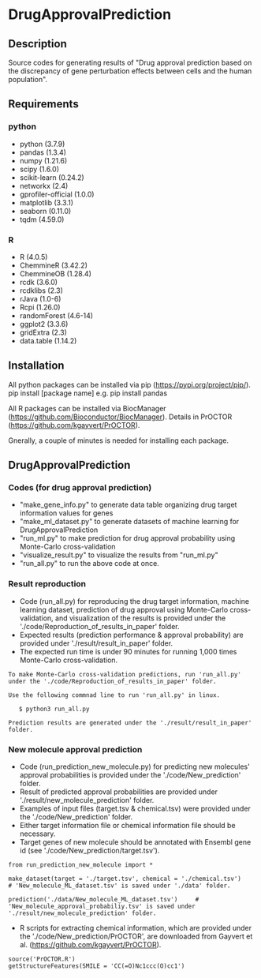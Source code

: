 # DrugApprovalPrediction
## Description
Source codes for generating results of "Drug approval prediction based on the discrepancy of gene perturbation effects between cells and the human population".


## Requirements
### python
- python (3.7.9)
- pandas (1.3.4)
- numpy (1.21.6)
- scipy (1.6.0)
- scikit-learn (0.24.2)
- networkx (2.4)
- gprofiler-official (1.0.0)
- matplotlib (3.3.1)
- seaborn (0.11.0)
- tqdm (4.59.0)

### R
- R (4.0.5)
- ChemmineR (3.42.2)
- ChemmineOB (1.28.4)
- rcdk (3.6.0)
- rcdklibs (2.3)
- rJava (1.0-6)
- Rcpi (1.26.0)
- randomForest (4.6-14)
- ggplot2 (3.3.6)
- gridExtra (2.3)
- data.table (1.14.2)

## Installation
All python packages can be installed via pip (https://pypi.org/project/pip/).
pip install [package name]
e.g. pip install pandas

All R packages can be installed via BiocManager (https://github.com/Bioconductor/BiocManager).
Details in PrOCTOR (https://github.com/kgayvert/PrOCTOR).

Gnerally, a couple of minutes is needed for installing each package.

## DrugApprovalPrediction
### Codes (for drug approval prediction)
- "make_gene_info.py" to generate data table organizing drug target information values for genes
- "make_ml_dataset.py" to generate datasets of machine learning for DrugApprovalPrediction 
- "run_ml.py" to make prediction for drug approval probability using Monte-Carlo cross-validation
- "visualize_result.py" to visualize the results from "run_ml.py"
- "run_all.py" to run the above code at once.

### Result reproduction
- Code (run_all.py) for reproducing the drug target information, machine learning dataset, prediction of drug approval using Monte-Carlo cross-validation, and visualization of the results is provided under the './code/Reproduction_of_results_in_paper' folder.
- Expected results (prediction performance & approval probability) are provided under './result/result_in_paper' folder.
- The expected run time is under 90 minutes for running 1,000 times Monte-Carlo cross-validation.

```
To make Monte-Carlo cross-validation predictions, run 'run_all.py' under the './code/Reproduction_of_results_in_paper' folder.

Use the following commnad line to run 'run_all.py' in linux.

   $ python3 run_all.py
   
Prediction results are generated under the './result/result_in_paper' folder.
```

### New molecule approval prediction
- Code (run_prediction_new_molecule.py) for predicting new molecules' approval probabilities is provided under the './code/New_prediction' folder.
- Result of predicted approval probabilities are provided under './result/new_molecule_prediction' folder.
- Examples of input files (target.tsv & chemical.tsv) were provided under the './code/New_prediction' folder. 
- Either target information file or chemical information file should be necessary.
- Target genes of new molecule should be annotated with Ensembl gene id (see './code/New_prediction/target.tsv').

```
from run_prediction_new_molecule import *

make_dataset(target = './target.tsv', chemical = './chemical.tsv')     # 'New_molecule_ML_dataset.tsv' is saved under './data' folder.

prediction('./data/New_molecule_ML_dataset.tsv')     # 'New_molecule_approval_probabiliy.tsv' is saved under './result/new_molecule_prediction' folder.
```

- R scripts for extracting chemical information, which are provided under the './code/New_prediction/PrOCTOR', are downloaded from Gayvert et al. (https://github.com/kgayvert/PrOCTOR).
```
source('PrOCTOR.R')
getStructureFeatures(SMILE = 'CC(=O)Nc1ccc(O)cc1')
```
